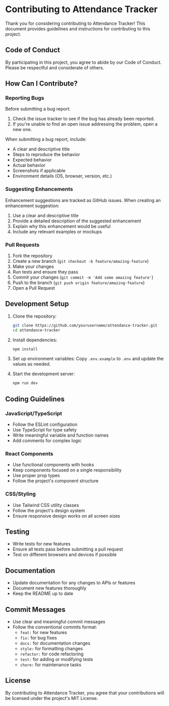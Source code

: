 # Contributing to Attendance Tracker

Thank you for considering contributing to Attendance Tracker! This document provides guidelines and instructions for contributing to this project.

## Code of Conduct

By participating in this project, you agree to abide by our Code of Conduct. Please be respectful and considerate of others.

## How Can I Contribute?

### Reporting Bugs

Before submitting a bug report:

1. Check the issue tracker to see if the bug has already been reported.
2. If you're unable to find an open issue addressing the problem, open a new one.

When submitting a bug report, include:

- A clear and descriptive title
- Steps to reproduce the behavior
- Expected behavior
- Actual behavior
- Screenshots if applicable
- Environment details (OS, browser, version, etc.)

### Suggesting Enhancements

Enhancement suggestions are tracked as GitHub issues. When creating an enhancement suggestion:

1. Use a clear and descriptive title
2. Provide a detailed description of the suggested enhancement
3. Explain why this enhancement would be useful
4. Include any relevant examples or mockups

### Pull Requests

1. Fork the repository
2. Create a new branch (`git checkout -b feature/amazing-feature`)
3. Make your changes
4. Run tests and ensure they pass
5. Commit your changes (`git commit -m 'Add some amazing feature'`)
6. Push to the branch (`git push origin feature/amazing-feature`)
7. Open a Pull Request

## Development Setup

1. Clone the repository:
   ```bash
   git clone https://github.com/yourusername/attendance-tracker.git
   cd attendance-tracker
   ```

2. Install dependencies:
   ```bash
   npm install
   ```

3. Set up environment variables:
   Copy `.env.example` to `.env` and update the values as needed.

4. Start the development server:
   ```bash
   npm run dev
   ```

## Coding Guidelines

### JavaScript/TypeScript

- Follow the ESLint configuration
- Use TypeScript for type safety
- Write meaningful variable and function names
- Add comments for complex logic

### React Components

- Use functional components with hooks
- Keep components focused on a single responsibility
- Use proper prop types
- Follow the project's component structure

### CSS/Styling

- Use Tailwind CSS utility classes
- Follow the project's design system
- Ensure responsive design works on all screen sizes

## Testing

- Write tests for new features
- Ensure all tests pass before submitting a pull request
- Test on different browsers and devices if possible

## Documentation

- Update documentation for any changes to APIs or features
- Document new features thoroughly
- Keep the README up to date

## Commit Messages

- Use clear and meaningful commit messages
- Follow the conventional commits format:
  - `feat:` for new features
  - `fix:` for bug fixes
  - `docs:` for documentation changes
  - `style:` for formatting changes
  - `refactor:` for code refactoring
  - `test:` for adding or modifying tests
  - `chore:` for maintenance tasks

## License

By contributing to Attendance Tracker, you agree that your contributions will be licensed under the project's MIT License.


